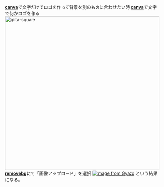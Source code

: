 [**canva**](https://www.canva.com/)で文字だけでロゴを作って背景を別のものに合わせたい時
[**canva**](https://www.canva.com/)で文字で何かロゴを作る
<img width="500" alt="qiita-square" src="https://gyazo.com/14b5b3b5a7556c88458442dfb39f673c">
[**removebg**](https://www.remove.bg/ja)にて「画像アップロード」を選択
[![Image from Gyazo](https://i.gyazo.com/14b5b3b5a7556c88458442dfb39f673c.png)](https://gyazo.com/14b5b3b5a7556c88458442dfb39f673c)
という結果になる。
